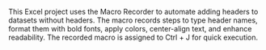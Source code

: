 This Excel project uses the Macro Recorder to automate adding headers to datasets without headers. 
The macro records steps to type header names, format them with bold fonts, apply colors, center-align text, and enhance readability. 
The recorded macro is assigned to Ctrl + J for quick execution.
